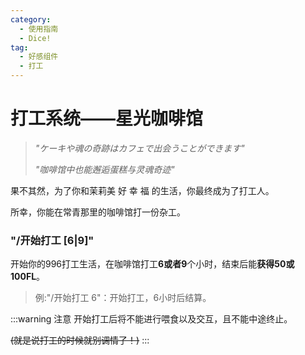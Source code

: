 ```yaml
---
category:
  - 使用指南
  - Dice!
tag:
  - 好感组件
  - 打工
---
```


# 打工系统——星光咖啡馆

> *"ケーキや魂の奇跡はカフェで出会うことができます"*
>
> *"咖啡馆中也能邂逅蛋糕与灵魂奇迹"*

果不其然，为了你和茉莉美 好 幸 福 的生活，你最终成为了打工人。

所幸，你能在常青那里的咖啡馆打一份杂工。

### "/开始打工 [6|9]"

开始你的996打工生活，在咖啡馆打工**6或者9**个小时，结束后能**获得50或100FL**。

> 例:"/开始打工 6"：开始打工，6小时后结算。

:::warning 注意
开始打工后将不能进行喂食以及交互，且不能中途终止。

~~(就是说打工的时候就别调情了！)~~
:::